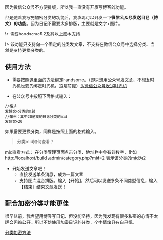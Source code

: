 因为微信公众号不方便排版，所以我一直没有开发写博客的功能。

但是随着我写完加密分类的功能后，我发现可以开发一下**微信公众号发送日记（博文）的功能**。因为日记不需要太多排版，主要就是文字+图片。

!> 需要handsome5.2及其以上版本支持

!> 该功能只支持向一个固定的分类发文章，不支持在微信公众号中选择分类。当然是支持更换分类的。

## 使用方法

* 需要按照这里面的方法绑定handsome。（即只想用公众号发文章，不想发时光机也要先绑定时光机，这是前提）[从微信公众号发送时光机](./wechat)

* 在公众号中按照下面格式输入：

```
//格式
发博文+分类的mid
//举例：其中20是我的日记分类的mid
发博文+20
```

如果需要更换分类，同样是按照上面的格式输入。

> 分类mid如何查看？

mid查看方式： 在分类管理页面点击分类，地址栏中会有该数字，比如http://localhost/build /admin/category.php?mid=2 表示该分类的mid为2


* 开始发送文章吧！
    * 直接发送单条消息，成为一篇文章  
    * 支持图片混合排版。输入【开始】，然后可以发送多条不同类型信息，输入【结束】结束文章发送！


## 配合加密分类功能更佳

很早以前，我希望用博客写日记，但没能坚持，因为我发现有很多私密的心情不太适合网络公开。所以不妨使用加密日记的分类，个中情绪只有自己懂。

[分类加密方法](./lock)


